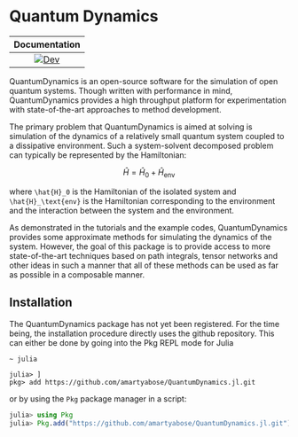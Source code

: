 # Quantum Dynamics

| **Documentation** |
|:-----------------:|
|[![Dev](https://img.shields.io/badge/docs-dev-blue.svg)](https://amartyabose.github.io/QuantumDynamics.jl/dev/)|

QuantumDynamics is an open-source software for the simulation of open quantum systems. Though written with performance in mind, QuantumDynamics provides a high throughput platform for experimentation with state-of-the-art approaches to method development.

The primary problem that QuantumDynamics is aimed at solving is simulation of the dynamics of a relatively small quantum system coupled to a dissipative environment. Such a system-solvent decomposed problem can typically be represented by the Hamiltonian:
```math
\hat{H} = \hat{H}_0 + \hat{H}_\text{env}
```
where ``\hat{H}_0`` is the Hamiltonian of the isolated system and ``\hat{H}_\text{env}`` is the Hamiltonian corresponding to the environment and the interaction between the system and the environment.

As demonstrated in the tutorials and the example codes, QuantumDynamics provides some approximate methods for simulating the dynamics of the system. However, the goal of this package is to provide access to more state-of-the-art techniques based on path integrals, tensor networks and other ideas in such a manner that all of these methods can be used as far as possible in a composable manner.

## Installation
The QuantumDynamics package has not yet been registered. For the time being, the installation procedure directly uses the github repository. This can either be done by going into the Pkg REPL mode for Julia

```bash
~ julia
```

```
julia> ]
pkg> add https://github.com/amartyabose/QuantumDynamics.jl.git
```

or by using the `Pkg` package manager in a script:

```julia
julia> using Pkg
julia> Pkg.add("https://github.com/amartyabose/QuantumDynamics.jl.git")
```